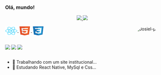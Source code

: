 ### Olá, mundo!

<div align="center">
  <a href="https://github.com/jotshh">
  <img height="180em" src="https://github-readme-stats.vercel.app/api?username=jotshh&show_icons=true&theme=dark&include_all_commits=true&count_private=true"/>
  <img height="180em" src="https://github-readme-stats.vercel.app/api/top-langs/?username=jotshh&layout=compact&langs_count=7&theme=dark"/>
</div>

<div style="display: inline_block"><br>
  <img align="center" alt="Josiel-React" height="30" width="40" src="https://raw.githubusercontent.com/devicons/devicon/master/icons/react/react-original.svg">
  <img align="center" alt="Josiel-HTML" height="30" width="40" src="https://raw.githubusercontent.com/devicons/devicon/master/icons/html5/html5-original.svg">
  <img align="center" alt="Josiel-CSS" height="30" width="40" src="https://raw.githubusercontent.com/devicons/devicon/master/icons/css3/css3-original.svg">
  <img align="right" alt="Josiel-pic" height="150" style="border-radius:50px;" 
  src="https://instagram.fpmg1-1.fna.fbcdn.net/v/t51.2885-19/307421658_629247442095902_7506701920552185132_n.jpg?stp=dst-jpg_s150x150&_nc_ht=instagram.fpmg1-1.fna.fbcdn.net&_nc_cat=102&_nc_ohc=FJY3mEMZ2k8AX-Mlp0_&edm=AOQ1c0wBAAAA&ccb=7-5&oh=00_AT86MMKEgqCa5xgM8Ex1oKCb8x2I-tZgiIRdyahuJHC56A&oe=632E503A&_nc_sid=8fd12b">
</div>

##
 
<div> 
  <a href="https://www.instagram.com/josielphelipe/" target="_blank"><img src="https://img.shields.io/badge/-Instagram-%23E4405F?style=for-the-badge&logo=instagram&logoColor=white" target="_blank"></a>
 	<a href="https://www.twitch.tv/josielphelipe_" target="_blank"><img src="https://img.shields.io/badge/Twitch-9146FF?style=for-the-badge&logo=twitch&logoColor=white" target="_blank"></a>
 <a href="https://discord.gg/UJWCAKFP46" target="_blank"><img src="https://img.shields.io/badge/Discord-7289DA?style=for-the-badge&logo=discord&logoColor=white" target="_blank"></a> 
  
  ##

- 🔭 Trabalhando com um site institucional...
- 🌱 Estudando React Native, MySql e Css...

